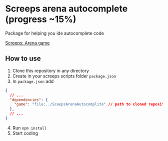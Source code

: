 # Screeps arena autocomplete (progress ~15%)

Package for helping you ide autocomplete code

[Screeps: Arena game](https://store.steampowered.com/app/1137320/Screeps_Arena/)

## How to use

1. Clone this repository in any directory
2. Create in your screeps scripts folder `package.json`
3. In `package.json` add 
```json
{
  // ...
  "dependencies": {
    "game": "file:../SceepsArenaAutocomplite" // path to cloned repository
  },
  // ...
}
```
4. Run `npm install`
5. Start coding